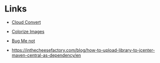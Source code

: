 # Links

- [Cloud Convert](https://cloudconvert.com/)
- [Colorize Images](http://manytools.org/image/colorize-filter/)
- [Bug Me not](http://bugmenot.com/)


- https://inthecheesefactory.com/blog/how-to-upload-library-to-jcenter-maven-central-as-dependency/en
